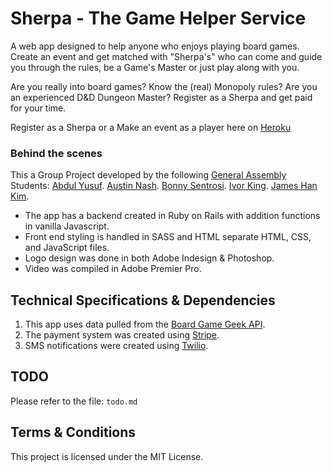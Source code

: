 
# Sherpa - The Game Helper Service

A web app designed to help anyone who enjoys playing board games. Create an event and get matched with "Sherpa's" who can come and guide you through the rules, be a Game's Master or just play along with you.

Are you really into board games? Know the (real) Monopoly rules? Are you an experienced D&D Dungeon Master? Register as a Sherpa and get paid for your time.

Register as a Sherpa or a Make an event as a player here on <a href="https://sherpa-app.herokuapp.com/" target="_blank" >Heroku</a>


### Behind the scenes
This a Group Project developed by the following [General Assembly]() Students:
[Abdul Yusuf](https://github.com/oolakunle).
[Austin Nash](https://github.com/austinnash80).
[Bonny Sentrosi](https://github.com/Sentrosi-Git).
[Ivor King](https://github.com/ivorking).
[James Han Kim](https://github.com/archihouse).


* The app has a backend created in Ruby on Rails with addition functions in vanilla Javascript.
* Front end styling is handled in SASS and HTML separate HTML, CSS, and JavaScript files.
* Logo design was done in both Adobe Indesign & Photoshop.
* Video was compiled in Adobe Premier Pro.

## Technical Specifications & Dependencies
1. This app uses data pulled from the [Board Game Geek API](https://boardgamegeek.com/wiki/page/BGG_XML_API&redirectedfrom=XML_API).
2. The payment system was created using [Stripe](https://stripe.com).
3. SMS notifications were created using [Twilio](https://www.twilio.com/).

## TODO
Please refer to the file: `todo.md`

## Terms & Conditions
This project is licensed under the MIT License.
